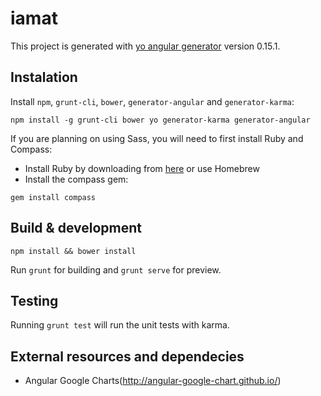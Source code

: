 # iamat

This project is generated with [yo angular generator](https://github.com/yeoman/generator-angular)
version 0.15.1.

## Instalation

Install `npm`, `grunt-cli`, `bower`, `generator-angular` and `generator-karma`:
```
npm install -g grunt-cli bower yo generator-karma generator-angular
```
If you are planning on using Sass, you will need to first install Ruby and Compass:
- Install Ruby by downloading from [here](http://rubyinstaller.org/downloads/) or use Homebrew
- Install the compass gem:
```
gem install compass
```

## Build & development

```
npm install && bower install
```

Run `grunt` for building and `grunt serve` for preview.

## Testing

Running `grunt test` will run the unit tests with karma.

## External resources and dependecies

  - Angular Google Charts(http://angular-google-chart.github.io/)
